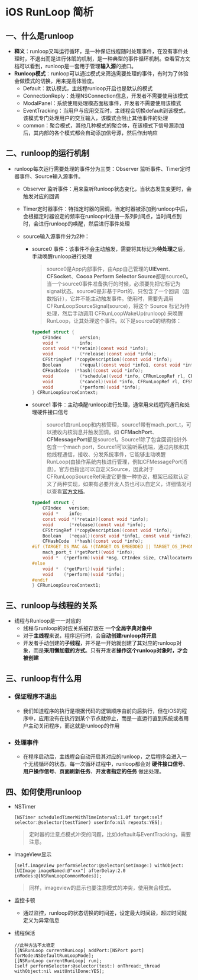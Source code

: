# iOS RunLoop 简析

## 一、什么是runloop

- **释义**：runloop又叫运行循环，是一种保证线程随时处理事件，在没有事件处理时，不退出而是进行休眠的机制，是一种典型的事件循环机制。查看官方文档可以看到，runloop是一套用于管理**输入源**的接口。
- **Runloop模式**：runloop可以通过模式来筛选需要处理的事件，有时为了体验会做模式的切换，用来提高体验度。
  - Default：默认模式，主线程runloop开启也是默认的模式
  - ConnectionReply：处理NSConnection信息，开发者不需要使用该模式
  - ModalPanel：系统使用处理模态面板事件，开发者不需要使用该模式
  - EventTracking：当用户与应用交互时，主线程会切换default到该模式，该模式专门处理用户的交互输入，该模式会阻止其他事件的处理 
  - common：聚合模式，其他几种模式的聚合体，在该模式下信号源添加后，其内部的各个模式都会自动添加信号源，然后作出响应

## 二、runloop的运行机制

- runloop每次运行需要处理的事件分为三类：Observer 监听事件、Timer定时器事件、Source输入源事件。

  - Observer 监听事件：用来监听Runloop状态变化，当状态发生变更时，会触发对应的回调	

  - Timer定时器事件：特指定时器的回调，当定时器被添加到runloop中后，会根据定时器设定的频率在runloop中注册一系列时间点，当时间点到时，会进行runloop的唤醒，然后进行事件处理

  - source输入源事件分为2种：

    - source0 事件：该事件不会主动触发，需要将其标记为**待处理**之后，手动唤醒runloop进行处理

      > source0是App内部事件，由App自己管理的**UIEvent**、**CFSocket**、**Cocoa Perform Selector Source**都是source0。当一个source0事件准备执行的时候，必须要先把它标记为signal状态。source0是非基于Port的，只包含了一个回调（函数指针），它并不能主动触发事件。使用时，需要先调用 CFRunLoopSourceSignal(source)，将这个 Source 标记为待处理，然后手动调用 CFRunLoopWakeUp(runloop) 来唤醒 RunLoop，让其处理这个事件。以下是source0的结构体：

      ```objective-c
      typedef struct {
          CFIndex 		version;
          void *  		info;
          const void *(*retain)(const void *info);
          void    		(*release)(const void *info);
          CFStringRef (*copyDescription)(const void *info);
          Boolean 		(*equal)(const void *info1, const void *info2);
          CFHashCode  (*hash)(const void *info);
          void    		(*schedule)(void *info, CFRunLoopRef rl, CFStringRef mode);
          void    		(*cancel)(void *info, CFRunLoopRef rl, CFStringRef mode);
          void    		(*perform)(void *info);
      } CFRunLoopSourceContext;
      ```

      

    - source1 事件：主动唤醒runloop进行处理，通常用来线程间通讯和处理硬件接口信号

      > source1由runLoop和内核管理，source1带有mach_port_t，可以接收内核消息并触发回调。如 **CFMachPort**、**CFMessagePort**都是source1。Source1除了包含回调指针外包含一个mach port，Source1可以监听系统端，通过内核和其他线程通信，接收、分发系统事件，它能够主动唤醒RunLoop(由操作系统内核进行管理，例如CFMessagePort消息)。官方也指出可以自定义Source，因此对于CFRunLoopSourceRef来说它更像一种协议，框架已经默认定义了两种实现，如果有必要开发人员也可以自定义，详细情况可以查看[官方文档](https://link.juejin.cn?target=https%3A%2F%2Fdeveloper.apple.com%2Flibrary%2Fcontent%2Fdocumentation%2FCocoa%2FConceptual%2FMultithreading%2FRunLoopManagement%2FRunLoopManagement.html)。

      ```objective-c
      typedef struct {
          CFIndex 	version;
          void *  	info;
          const void *(*retain)(const void *info);
          void    	(*release)(const void *info);
          CFStringRef (*copyDescription)(const void *info);
          Boolean 	(*equal)(const void *info1, const void *info2);
          CFHashCode  (*hash)(const void *info);
      #if (TARGET_OS_MAC && !(TARGET_OS_EMBEDDED || TARGET_OS_IPHONE)) || (TARGET_OS_EMBEDDED || TARGET_OS_IPHONE)
          mach_port_t (*getPort)(void *info);
          void *  (*perform)(void *msg, CFIndex size, CFAllocatorRef allocator, void *info);
      #else
          void *  (*getPort)(void *info);
          void    (*perform)(void *info);
      #endif
      } CFRunLoopSourceContext1;
      ```

      

## 三、runloop与线程的关系

- 线程与Runloop是一一对应的
  - 线程与runloop的对应关系被存放在 **一个全局字典对象中**
  - 对于**主线程**来说，程序运行时，会**自动创建runloop并开启**
  - 开发者手动创建的**子线程**，并不是一开始就创建了其对应的runloop对象，而是**采用懒加载的方式**。只有开发者**操作这个runloop对象时，才会被创建**

## 三、runloop有什么用

- ### 保证程序不退出

  - 我们知道程序的执行是根据代码的逻辑顺序由前向后执行，但在iOS的程序中，应用没有在执行到某个节点就停止，而是一直运行直到系统或者用户主动关闭程序，而这就是runloop的作用

- ### 处理事件

  - 在程序启动后，主线程会自动开启其对应的runloop，之后程序会进入一个无线循环的状态，每一次循环过程中，runloop都会对 **硬件接口信号**、**用户操作信号**、**页面刷新任务**、**开发者指定的任务** 做出处理。

## 四、如何使用runloop

- NSTimer

  ```
  [NSTimer scheduledTimerWithTimeInterval:1.0f target:self selector:@selector(testTimer) userInfo:nil repeats:YES];
  ```

  > 定时器的注意点模式冲突的问题，比如deftault与EventTracking，需要注意。

- ImageView显示

  ```
  [self.imageView performSelector:@selector(setImage:) withObject:[UIImage imageNamed:@"xxx"] afterDelay:2.0 inModes:@[NSRunLoopCommonModes]];
  ```

  > 同样，imageview的显示也要注意模式的冲突，使用聚合模式。

- 监控卡顿

  - 通过监控，runloop的状态切换的时间差，设定最大时间段，超过时间就定义为异常信息

- 线程保活

  ```
  //此种方法不太稳定
  [[NSRunLoop currentRunLoop] addPort:[NSPort port] forMode:NSDefaultRunLoopMode];
  [[NSRunLoop currentRunLoop] run];
  [self performSelector:@selector(test:) onThread:_thread withObject:nil waitUntilDone:YES];
  ```

